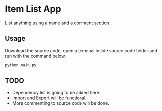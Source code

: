 # Item List App
List anything using a name and a comment section.
## Usage
Download the source code, open a terminal inside source code folder and run with the command below.
```bash
python main.py
```
## TODO
* Dependency list is going to be added here.
* Import and Export will be functional.
* More commenting to source code will be done.
